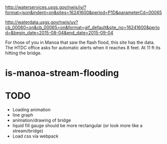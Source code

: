 http://waterservices.usgs.gov/nwis/iv/?format=json&indent=on&sites=16241600&period=P1D&parameterCd=00065

http://waterdata.usgs.gov/nwis/uv?cb_00060=on&cb_00065=on&format=gif_default&site_no=16241600&period=&begin_date=2015-08-04&end_date=2015-09-04

For those of you in Manoa that saw the flash flood,  this site has the data.  The HTDC office asks for automatic alerts when it reaches 8 feet.  At 11 ft its hitting the bridge. 
# is-manoa-stream-flooding

TODO
====

* Loading animation
* line graph
* animation/drawing of bridge
* liquid fill gauge should be more rectangular (or look more like a stream/bridge)
* Load css via webpack
